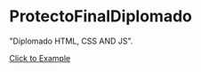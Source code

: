 # ProtectoFinalDiplomado

"Diplomado HTML, CSS AND JS".

[Click to Example](https://jeuryblackrain.github.io/ProtectoFinalDiplomado/)
